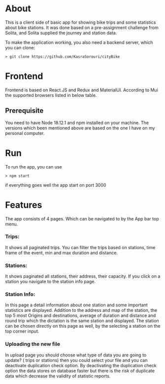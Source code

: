 # About
This is a client side of basic app for showing bike trips and some statistics about bike stations. It was done based on a pre-assignment challenge from Solita, and Solita supplied the journey and station data.

To make the application working, you also need a backend server, which you can clone: 

```
> git clone https://github.com/KasraSorouri/cityBike
```

# Frontend
 Frontend is based on React.JS and Redux and MaterialUI. According to Mui the supported browsers listed in below table.

## Prerequisite 
You need to have Node 18.12.1 and npm installed on your machine.
The versions which been mentioned above are based on the one I have on my personal computer.

# Run
To run the app, you can use 
```
> npm start 
```
if everything goes well the app start on port 3000

# Features
The app consists of 4 pages. Which can be navigated to by the App bar top menu.

### Trips:
It shows all paginated trips. You can filter the trips based on stations, time frame of the event, min and max duration and distance. 

### Stations:
It shows paginated all stations, their address, their capacity.
If you click on a station you navigate to the station info page. 

### Station Info:
In this page a detail information about one station and some important statistics are displayed.
Addition to the address and map of the station, the top 5 most Origins and destinations, average of duration and distance and round trip which the dictation is the same station and displayed. 
The station can be chosen directly on this page as well, by the selecting a station on the top corner input. 

### Uploading the new file
  In upload page you should choose what type of data you are going to update? ( trips or stations) then you could select your file and you can deactivate duplication check option.   By deactivating the duplication check option the data stores on database faster but there is the risk of duplicate data which decrease the validity of statistic reports. 
